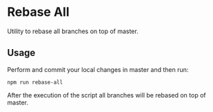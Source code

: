 # Rebase All

Utility to rebase all branches on top of master.

## Usage

Perform and commit your local changes in master and then run:

```
npm run rebase-all
```

After the execution of the script all branches will be rebased on top of master.